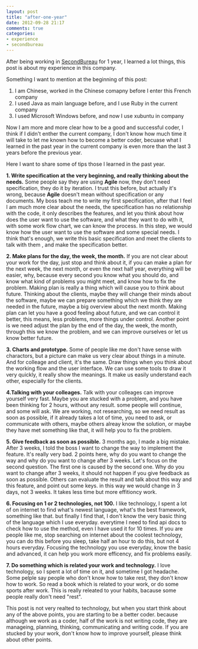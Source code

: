 ```yaml
---
layout: post
title: "after-one-year"
date: 2012-09-28 21:17
comments: true
categories: 
- experience
- secondbureau
---
```

After being working in [SecondBureau](www.secondbureau.com) for 1 year, I
learned a lot things, this post is about my experience in this company.

Something I want to mention at the beginning of this post: 

1. I am Chinese, worked in the Chinese comapny before I enter this French
   company
2. I used Java as main language before, and I use Ruby in the current company
3. I used Microsoft Windows before, and now I use xubuntu in company

Now I am more and more clear how to be a good and successful coder, I think if I
didn't enther the current company, I don't know how much time it will take to
let me known how to become a better coder, becuase what I learned in the past
year in the current company is even more than the last 3 years before the
previous year.

Here I want to share some of tips those I learned in the past year.

**1. Write specification at the very beginning, and really thinking about the
needs.** Some people say they are using **Agile** now, they don't need specification, they
do it by iteration. I trust this before, but actually it's wrong, because
**Agile** doesn't mean without specification or any documents. My boss teach me to
write my first specification, after that I feel I am much more clear about the
needs, the specification has no relationship with the code, it only describes
the features, and let you think about how does the user want to use the software, and
what they want to do with it, with some work flow chart, we can know the
process. In this step, we would know how the user want to use the software and
some special needs. I think that's enough, we write this basic specification and
meet the clients to talk with them , and make the specification better.

**2. Make plans for the day, the week, the month.** If you are not clear about
your work for the day, just stop and think about it, if you can make a plan for
the next week, the next month, or even the next half year, everything will be
easier, why, because every second you know what you should do, and know what
kind of problems you might meet, and know how to fix the problem. Making plan is
really a thing which will cause you to think about future. Thinking about the
clients, maybe they will change their minds about the software, maybe we can
prepare something which we think they are needed in the future, maybe a big
overview about the next month. Making plan can let you have a good feeling about
future, and we can control it better, this means, less problems, more things
under control. Another point is we need adjust the plan by the end of the day,
the week, the month, through this we know the problem, and we can improve
ourselves or let us know better future.

**3. Charts and prototype.**  Some of people like me don't have sense with
charactors, but a picture can make us very clear about things in a minute. And
for colleage and client, it's the same. Draw things when you think about the
working flow and the user interface. We can use some tools to draw it very
quickly, it really show the meanings. It make us easily understand each other,
especially for the clients.

**4.Talking with your colleages.** Talk with your colleages can improve yourself
very fast. Maybe you are stucked with a problem, and you have been thinking for
2 hours, without any result. some people will continue, and some will ask. We
are working, not researching, so we need result as soon as possible, if it
already takes a lot of time, you need to ask, or communicate with others, maybe
others alreay know the solution, or maybe they have met something like that, it
will help you to fix the problem.

**5. Give feedback as soon as possible.**  3 months ago, I made a big mistake.
After 3 weeks, I told the boss I want to change the way to implement the
feature. It's really very bad. 2 points here, why do you want to change the way and
why do you want to change after 3 weeks. Let's focus on the second question. The
first one is caused by the second one. Why do you want to change after 3 weeks,
it should not happen if you give feedback as soon as possible. Others can
evaluate the result and talk about this way and this feature, and point out some
keys. in this way we would change in 3 days, not 3 weeks. It takes less time but
more effitioncy work.

**6. Focusing on 1 or 2 technologies, not 100.** I like technology, I spent a lot
of on internet to find what's newest language, what's the best framework,
something like that. but finally I find that, I don't know the very basic thing
of the language which I use everyday. everytime I need to find api docs to check
how to use the method, even I have used it for 10 times. If you are people like
me, stop searching on internet about the coolest technology, you can do this
before you sleep, take half an hour to do this, but not 4 hours everyday.
Focusing the technology you use everyday, know the basic and advanced, it can
help you work more efficency, and fix problems easily.

**7. Do something which is related your work and technology.** I love
technology, so I spent a lot of time on it, and sometime I got headache. Some
pelple say people who don't know how to take rest, they don't know how to work.
So read a book which is related to your work, or do some sports after work. This
is really releated to your habits, bacause some people really don't need "rest".

This post is not very realted to technology, but when you start think about any
of the above points, you are starting to be a better coder. because although we
work as a coder, half of the work is not writing code, they are manageing,
planning, thinking, communicating and writing code. If you are stucked by your
work, don't know how to improve yourself, please think about other points.
